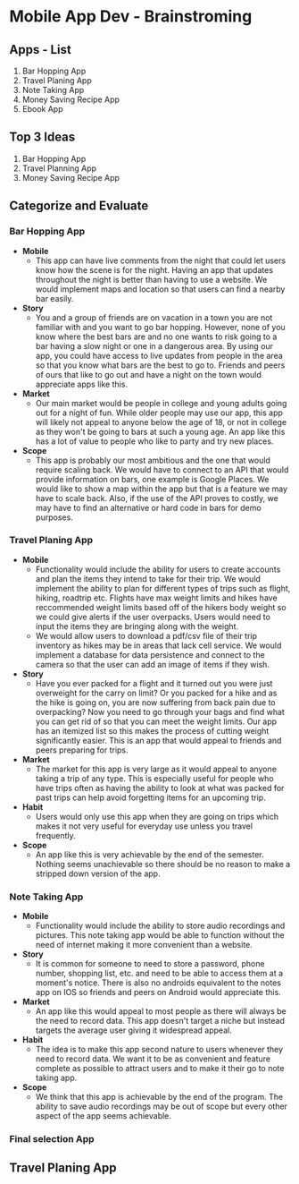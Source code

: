 # Mobile App Dev - Brainstroming

## Apps - List
1. Bar Hopping App
2. Travel Planing App
3. Note Taking App
4. Money Saving Recipe App 
5. Ebook App

## Top 3 Ideas
1. Bar Hopping App 
2. Travel Planning App
3. Money Saving Recipe App

## Categorize and Evaluate

### Bar Hopping App
- **Mobile**
   - This app can have live comments from the night that could let users know how the scene is for the night. Having an app that updates throughout the night is better than having to use a website. We would implement maps and location so that users can find a nearby bar easily.
- **Story**
    - You and a group of friends are on vacation in a town you are not familiar with and you want to go bar hopping. However, none of you know where the best bars are and no one wants to risk going to a bar having a slow night or one in a dangerous area. By using our app, you could have access to live updates from people in the area so that you know what bars are the best to go to. Friends and peers of ours that like to go out and have a night on the town would appreciate apps like this.
- **Market**
    - Our main market would be people in college and young adults going out for a night of fun. While older people may use our app, this app will likely not appeal to anyone below the age of 18, or not in college as they won't be going to bars at such a young age. An app like this has a lot of value to people who like to party and try new places.
- **Scope**
    - This app is probably our most ambitious and the one that would require scaling back. We would have to connect to an API that would provide information on bars, one example is Google Places. We would like to show a map within the app but that is a feature we may have to scale back. Also, if the use of the API proves to costly, we may have to find an alternative or hard code in bars for demo purposes.

### Travel Planing App
- **Mobile**
    - Functionality would include the ability for users to create accounts and plan the items they intend to take for their trip. We would implement the ability to plan for different types of trips such as flight, hiking, roadtrip etc. Flights have max weight limits and hikes have reccommended weight limits based off of the hikers body weight so we could give alerts if the user overpacks. Users would need to input the items they are bringing along with the weight. 
    - We would allow users to download a pdf/csv file of their trip inventory as hikes may be in areas that lack cell service. We would implement a database for data persistence and connect to the camera so that the user can add an image of items if they wish.
- **Story**
    - Have you ever packed for a flight and it turned out you were just overweight for the carry on limit? Or you packed for a hike and as the hike is going on, you are now suffering from back pain due to overpacking? Now you need to go through your bags and find what you can get rid of so that you can meet the weight limits. Our app has an itemized list so this makes the process of cutting weight significantly easier. This is an app that would appeal to friends and peers preparing for trips.
- **Market**
    - The market for this app is very large as it would appeal to anyone taking a trip of any type. This is especially useful for people who have trips often as having the ability to look at what was packed for past trips can help avoid forgetting items for an upcoming trip.
- **Habit**
    - Users would only use this app when they are going on trips which makes it not very useful for everyday use unless you travel frequently.
- **Scope**
    - An app like this is very achievable by the end of the semester. Nothing seems unachievable so there should be no reason to make a stripped down version of the app.
### Note Taking App
- **Mobile**
  - Functionality would include the ability to store audio recordings and pictures. This note taking app would be able to function without the need of internet making it more convenient than a website.
- **Story**
  - It is common for someone to need to store a password, phone number, shopping list, etc. and need to be able to access them at a moment's notice. There is also no androids equivalent to the notes app on IOS so friends and peers on Android would appreciate this.
- **Market**
    - An app like this would appeal to most people as there will always be the need to record data. This app doesn't target a niche but instead targets the average user giving it widespread appeal.
- **Habit**
    - The idea is to make this app second nature to users whenever they need to record data. We want it to be as convenient and feature complete as possible to attract users and to make it their go to note taking app.
- **Scope**
    - We think that this app is achievable by the end of the program. The ability to save audio recordings may be out of scope but every other aspect of the app seems achievable.

### Final selection App

## Travel Planing App


